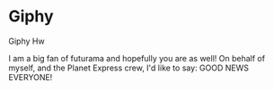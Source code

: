 # Giphy
Giphy Hw

I am a big fan of futurama and hopefully you are as well!
On behalf of myself, and the Planet Express crew, I'd like to say: GOOD NEWS EVERYONE!
